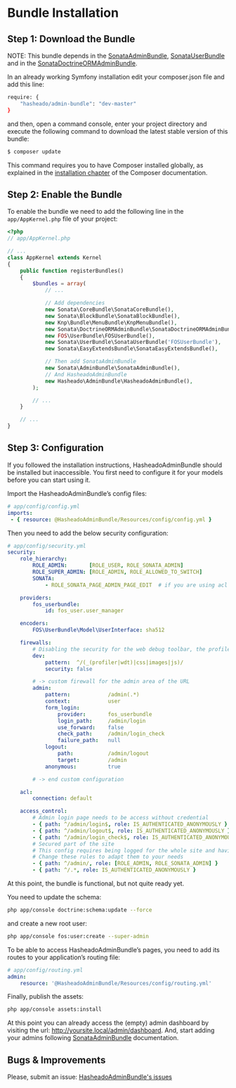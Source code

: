 Bundle Installation
===================

Step 1: Download the Bundle
---------------------------

NOTE: This bundle depends in the [SonataAdminBundle](http://sonata-project.org/bundles/admin/2-3/doc/index.html), [SonataUserBundle](http://sonata-project.org/bundles/user/master/doc/reference/installation.html) and in the [SonataDoctrineORMAdminBundle](http://sonata-project.org/bundles/doctrine-orm-admin/master/doc/reference/installation.html).

In an already working Symfony installation edit your composer.json file and add this line:

```bash
require: {
    "hasheado/admin-bundle": "dev-master"
}
```

and then, open a command console, enter your project directory and execute the
following command to download the latest stable version of this bundle:

```bash
$ composer update
```

This command requires you to have Composer installed globally, as explained
in the [installation chapter](https://getcomposer.org/doc/00-intro.md)
of the Composer documentation.

Step 2: Enable the Bundle
-------------------------

To enable the bundle we need to add the following line in the `app/AppKernel.php`
file of your project:

```php
<?php
// app/AppKernel.php

// ...
class AppKernel extends Kernel
{
    public function registerBundles()
    {
        $bundles = array(
            // ...

            // Add dependencies
            new Sonata\CoreBundle\SonataCoreBundle(),
            new Sonata\BlockBundle\SonataBlockBundle(),
            new Knp\Bundle\MenuBundle\KnpMenuBundle(),
            new Sonata\DoctrineORMAdminBundle\SonataDoctrineORMAdminBundle(),
            new FOS\UserBundle\FOSUserBundle(),
            new Sonata\UserBundle\SonataUserBundle('FOSUserBundle'),
            new Sonata\EasyExtendsBundle\SonataEasyExtendsBundle(),

            // Then add SonataAdminBundle
            new Sonata\AdminBundle\SonataAdminBundle(),
            // And HasheadoAdminBundle
            new Hasheado\AdminBundle\HasheadoAdminBundle(),
        );

        // ...
    }

    // ...
}
```

Step 3: Configuration
---------------------

If you followed the installation instructions, HasheadoAdminBundle should be installed but inaccessible. You first need to configure it for your models before you can start using it.

Import the HasheadoAdminBundle’s config files:

```yml
# app/config/config.yml
imports:
 - { resource: @HasheadoAdminBundle/Resources/config/config.yml }
 ```

Then you need to add the below security configuration:

```yml
# app/config/security.yml
security:
    role_hierarchy:
        ROLE_ADMIN:       [ROLE_USER, ROLE_SONATA_ADMIN]
        ROLE_SUPER_ADMIN: [ROLE_ADMIN, ROLE_ALLOWED_TO_SWITCH]
        SONATA:
            - ROLE_SONATA_PAGE_ADMIN_PAGE_EDIT  # if you are using acl then this line must be commented

    providers:
        fos_userbundle:
            id: fos_user.user_manager

    encoders:
        FOS\UserBundle\Model\UserInterface: sha512

    firewalls:
        # Disabling the security for the web debug toolbar, the profiler and Assetic.
        dev:
            pattern:  ^/(_(profiler|wdt)|css|images|js)/
            security: false

        # -> custom firewall for the admin area of the URL
        admin:
            pattern:            /admin(.*)
            context:            user
            form_login:
                provider:       fos_userbundle
                login_path:     /admin/login
                use_forward:    false
                check_path:     /admin/login_check
                failure_path:   null
            logout:
                path:           /admin/logout
                target:         /admin
            anonymous:          true

        # -> end custom configuration

    acl:
        connection: default

    access_control:
        # Admin login page needs to be access without credential
        - { path: ^/admin/login$, role: IS_AUTHENTICATED_ANONYMOUSLY }
        - { path: ^/admin/logout$, role: IS_AUTHENTICATED_ANONYMOUSLY }
        - { path: ^/admin/login_check$, role: IS_AUTHENTICATED_ANONYMOUSLY }
        # Secured part of the site
        # This config requires being logged for the whole site and having the admin role for the admin part.
        # Change these rules to adapt them to your needs
        - { path: ^/admin/, role: [ROLE_ADMIN, ROLE_SONATA_ADMIN] }
        - { path: ^/.*, role: IS_AUTHENTICATED_ANONYMOUSLY }
```

At this point, the bundle is functional, but not quite ready yet.

You need to update the schema:
```bash
php app/console doctrine:schema:update --force
```

and create a new root user:
```bash
php app/console fos:user:create --super-admin
```

To be able to access HasheadoAdminBundle’s pages, you need to add its routes to your application’s routing file:

```yml
# app/config/routing.yml
admin:
    resource: '@HasheadoAdminBundle/Resources/config/routing.yml'

```
Finally, publish the assets:
```bash
php app/console assets:install
```

At this point you can already access the (empty) admin dashboard by visiting the url: http://yoursite.local/admin/dashboard. And, start adding your admins following [SonataAdminBundle](http://sonata-project.org/bundles/admin/2-3/doc/index.html) documentation.

Bugs & Improvements
-------------------

Please, submit an issue: [HasheadoAdminBundle's issues](https://github.com/emiliano-viada-developer/HasheadoAdminBundle/issues)